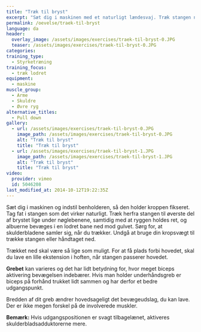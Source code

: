 ```yaml
---
title: "Træk til bryst"
excerpt: "Sæt dig i maskinen med et naturligt lændesvaj. Træk stangen ned til brystet. Kontrolleret tilbage til udgangspositionen."
permalink: /oevelse/traek-til-bryst
language: da
header:
  overlay_image: /assets/images/exercises/traek-til-bryst-0.JPG
  teaser: /assets/images/exercises/traek-til-bryst-0.JPG
categories:
training_type: 
  - Styrketræning
training_focus: 
  - træk lodret
equipment:
  - maskine
muscle_group:
  - Arme
  - Skuldre
  - Øvre ryg
alternative_titles:
  - Pull down
gallery:
  - url: /assets/images/exercises/traek-til-bryst-0.JPG
    image_path: /assets/images/exercises/traek-til-bryst-0.JPG
    alt: "Træk til bryst"
    title: "Træk til bryst"
  - url: /assets/images/exercises/traek-til-bryst-1.JPG
    image_path: /assets/images/exercises/traek-til-bryst-1.JPG
    alt: "Træk til bryst"
    title: "Træk til bryst"
video:
  provider: vimeo
  id: 5046208
last_modified_at: 2014-10-12T19:22:35Z
---
```


Sæt dig i maskinen og indstil benholderen, så den holder kroppen fikseret. Tag fat i stangen som det virker naturligt. Træk herfra stangen til øverste del af brystet lige under nøglebenene, samtidig med at ryggen holdes ret, og albuerne bevæges i en lodret bane ned mod gulvet. Sørg for, at skulderbladene samler sig, når du trækker. Undgå at bruge din kropsvægt til trække stangen eller håndtaget ned.

Trækket ned skal være så lige som muligt. For at få plads forbi hovedet, skal du lave en lille ekstension i hoften, når stangen passerer hovedet.

**Grebet** kan varieres og det har lidt betydning for, hvor meget biceps aktivering bevægelsen indebærer. Hvis man holder underhåndsgreb er biceps på forhånd trukket lidt sammen og har derfor et bedre udgangspunkt.

Bredden af dit greb ændrer hovedsageligt det bevægeudslag, du kan lave. Der er ikke megen forskel på de involverede muskler.

**Bemærk:** Hvis udgangspositionen er svagt tilbagelænet, aktiveres skulderbladsadduktorerne mere.
